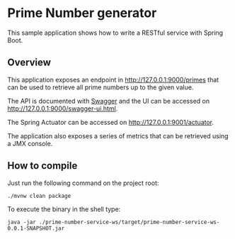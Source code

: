 # Prime Number generator


This sample application shows how to write a RESTful service with Spring Boot.

## Overview

This application exposes an endpoint in <http://127.0.0.1:9000/primes> that can be used to retrieve all prime numbers up to the given value.

The API is documented with [Swagger](http://swagger.io/) and the UI can be accessed on <http://127.0.0.1:9000/swagger-ui.html>.

The Spring Actuator can be accessed on <http://127.0.0.1:9001/actuator>.

The application also exposes a series of metrics that can be retrieved using a JMX console.

## How to compile

Just run the following command on the project root:

    ./mvnw clean package

To execute the binary in the shell type:

    java -jar ./prime-number-service-ws/target/prime-number-service-ws-0.0.1-SNAPSHOT.jar


